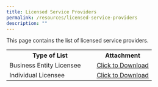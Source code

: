 ```yaml
---
title: Licensed Service Providers
permalink: /resources/licensed-service-providers
description: ""
---
```

This page contains the list of licensed service providers. 

<table>
<tbody><tr>
	<th width="60%"><b>Type of List</b></th>
	<th width="40%"><b>Attachment</b></th>
</tr>
<tr>
	<td>Business Entity Licensee</td>
<td><a href="/files/Licensed%20Service%20Providers/List%20of%20Licensed%20Business%20Entities.pdf" download>Click to Download</a></td>
</tr>
<tr>
	<td>Individual Licensee</td>
<td><a href="/files/Licensed%20Service%20Providers/List%20of%20Licensed%20Individuals.pdf" download>Click to Download</a></td>
</tr>
</tbody>
</table>